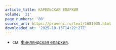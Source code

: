 ```yaml
---
article_title: КАРЕЛЬСКАЯ ЕПАРХИЯ
volume: '31'
page_numbers: '80'
source_url: https://pravenc.ru/text/1681035.html
downloaded_at: '2025-10-13T14:22:27Z'
---
```


- см. [Финляндская епархия](<https://pravenc.ru/text/Финляндская епархия.html>).
